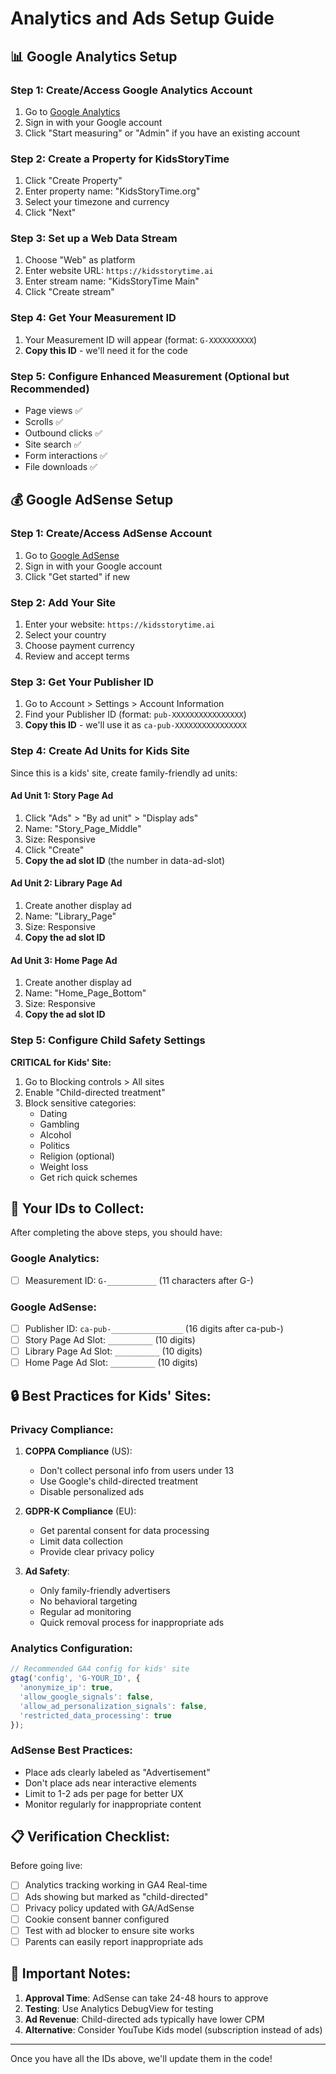 # Analytics and Ads Setup Guide

## 📊 Google Analytics Setup

### Step 1: Create/Access Google Analytics Account
1. Go to [Google Analytics](https://analytics.google.com/)
2. Sign in with your Google account
3. Click "Start measuring" or "Admin" if you have an existing account

### Step 2: Create a Property for KidsStoryTime
1. Click "Create Property"
2. Enter property name: "KidsStoryTime.org"
3. Select your timezone and currency
4. Click "Next"

### Step 3: Set up a Web Data Stream
1. Choose "Web" as platform
2. Enter website URL: `https://kidsstorytime.ai`
3. Enter stream name: "KidsStoryTime Main"
4. Click "Create stream"

### Step 4: Get Your Measurement ID
1. Your Measurement ID will appear (format: `G-XXXXXXXXXX`)
2. **Copy this ID** - we'll need it for the code

### Step 5: Configure Enhanced Measurement (Optional but Recommended)
- Page views ✅
- Scrolls ✅
- Outbound clicks ✅
- Site search ✅
- Form interactions ✅
- File downloads ✅

## 💰 Google AdSense Setup

### Step 1: Create/Access AdSense Account
1. Go to [Google AdSense](https://www.google.com/adsense/)
2. Sign in with your Google account
3. Click "Get started" if new

### Step 2: Add Your Site
1. Enter your website: `https://kidsstorytime.ai`
2. Select your country
3. Choose payment currency
4. Review and accept terms

### Step 3: Get Your Publisher ID
1. Go to Account > Settings > Account Information
2. Find your Publisher ID (format: `pub-XXXXXXXXXXXXXXXX`)
3. **Copy this ID** - we'll use it as `ca-pub-XXXXXXXXXXXXXXXX`

### Step 4: Create Ad Units for Kids Site
Since this is a kids' site, create family-friendly ad units:

#### Ad Unit 1: Story Page Ad
1. Click "Ads" > "By ad unit" > "Display ads"
2. Name: "Story_Page_Middle"
3. Size: Responsive
4. Click "Create"
5. **Copy the ad slot ID** (the number in data-ad-slot)

#### Ad Unit 2: Library Page Ad
1. Create another display ad
2. Name: "Library_Page"
3. Size: Responsive
4. **Copy the ad slot ID**

#### Ad Unit 3: Home Page Ad
1. Create another display ad
2. Name: "Home_Page_Bottom"
3. Size: Responsive
4. **Copy the ad slot ID**

### Step 5: Configure Child Safety Settings
**CRITICAL for Kids' Site:**
1. Go to Blocking controls > All sites
2. Enable "Child-directed treatment"
3. Block sensitive categories:
   - Dating
   - Gambling
   - Alcohol
   - Politics
   - Religion (optional)
   - Weight loss
   - Get rich quick schemes

## 📝 Your IDs to Collect:

After completing the above steps, you should have:

### Google Analytics:
- [ ] Measurement ID: `G-___________` (11 characters after G-)

### Google AdSense:
- [ ] Publisher ID: `ca-pub-________________` (16 digits after ca-pub-)
- [ ] Story Page Ad Slot: `__________` (10 digits)
- [ ] Library Page Ad Slot: `__________` (10 digits)
- [ ] Home Page Ad Slot: `__________` (10 digits)

## 🔒 Best Practices for Kids' Sites:

### Privacy Compliance:
1. **COPPA Compliance** (US):
   - Don't collect personal info from users under 13
   - Use Google's child-directed treatment
   - Disable personalized ads

2. **GDPR-K Compliance** (EU):
   - Get parental consent for data processing
   - Limit data collection
   - Provide clear privacy policy

3. **Ad Safety**:
   - Only family-friendly advertisers
   - No behavioral targeting
   - Regular ad monitoring
   - Quick removal process for inappropriate ads

### Analytics Configuration:
```javascript
// Recommended GA4 config for kids' site
gtag('config', 'G-YOUR_ID', {
  'anonymize_ip': true,
  'allow_google_signals': false,
  'allow_ad_personalization_signals': false,
  'restricted_data_processing': true
});
```

### AdSense Best Practices:
- Place ads clearly labeled as "Advertisement"
- Don't place ads near interactive elements
- Limit to 1-2 ads per page for better UX
- Monitor regularly for inappropriate content

## 📋 Verification Checklist:

Before going live:
- [ ] Analytics tracking working in GA4 Real-time
- [ ] Ads showing but marked as "child-directed"
- [ ] Privacy policy updated with GA/AdSense
- [ ] Cookie consent banner configured
- [ ] Test with ad blocker to ensure site works
- [ ] Parents can easily report inappropriate ads

## 🚨 Important Notes:

1. **Approval Time**: AdSense can take 24-48 hours to approve
2. **Testing**: Use Analytics DebugView for testing
3. **Ad Revenue**: Child-directed ads typically have lower CPM
4. **Alternative**: Consider YouTube Kids model (subscription instead of ads)

---

Once you have all the IDs above, we'll update them in the code!